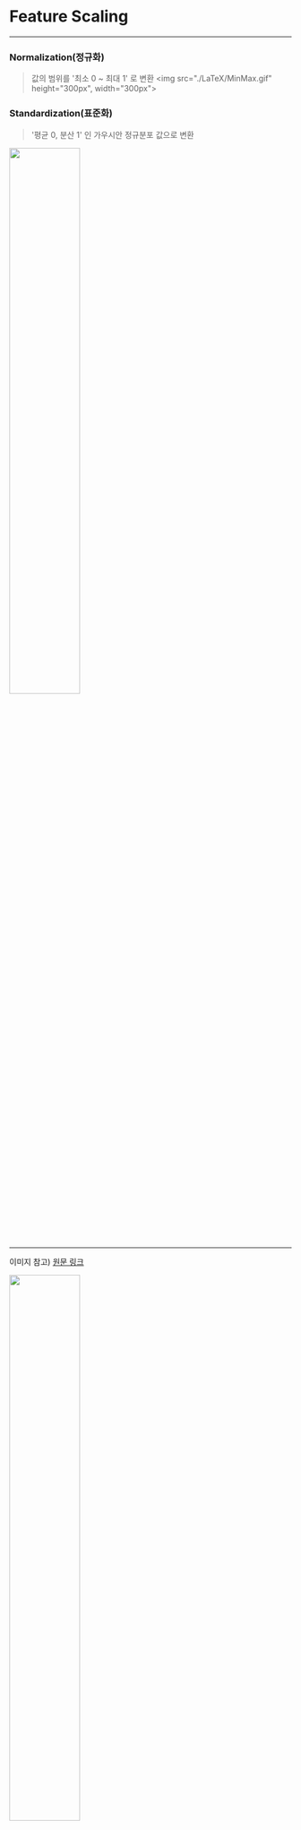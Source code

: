 # Feature Scaling
---
### Normalization(정규화)
> 값의 범위를 '최소 0 ~ 최대 1' 로 변환
<img src="./LaTeX/MinMax.gif" height="300px", width="300px">


### Standardization(표준화)
> '평균 0, 분산 1' 인 가우시안 정규분포 값으로 변환
<img src="./LaTeX/StandardScaler.gif" height="50%" width="50%">

---
이미지 참고) [원문 링크](https://www.analyticsvidhya.com/blog/2020/04/feature-scaling-machine-learning-normalization-standardization/)

<img src="https://cdn.analyticsvidhya.com/wp-content/uploads/2020/03/NormVsStand_box_plots-1.png" height="50%" width="50%">